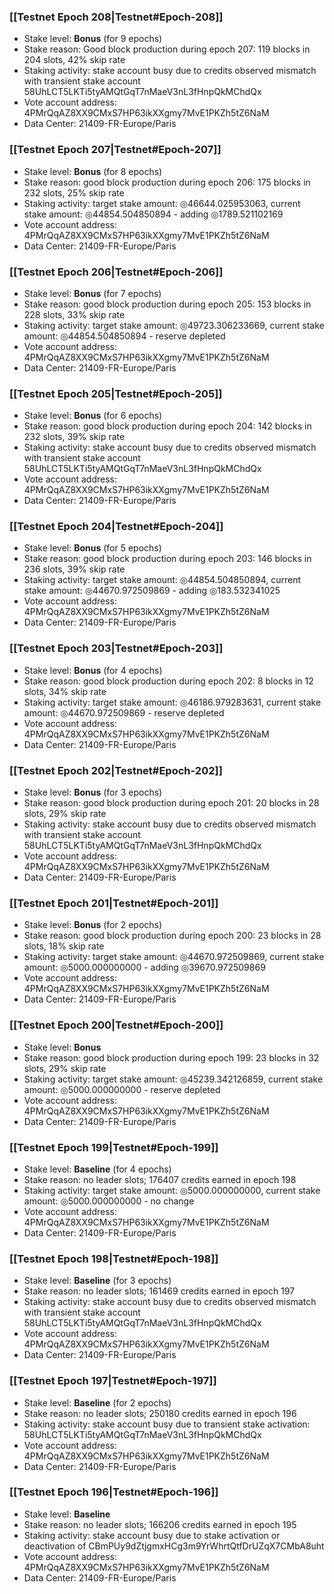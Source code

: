 ### [[Testnet Epoch 208|Testnet#Epoch-208]]
* Stake level: **Bonus** (for 9 epochs)
* Stake reason: Good block production during epoch 207: 119 blocks in 204 slots, 42% skip rate
* Staking activity: stake account busy due to credits observed mismatch with transient stake account 58UhLCT5LKTi5tyAMQtGqT7nMaeV3nL3fHnpQkMChdQx
* Vote account address: 4PMrQqAZ8XX9CMxS7HP63ikXXgmy7MvE1PKZh5tZ6NaM
* Data Center: 21409-FR-Europe/Paris
### [[Testnet Epoch 207|Testnet#Epoch-207]]
* Stake level: **Bonus** (for 8 epochs)
* Stake reason: good block production during epoch 206: 175 blocks in 232 slots, 25% skip rate
* Staking activity: target stake amount: ◎46644.025953063, current stake amount: ◎44854.504850894 - adding ◎1789.521102169
* Vote account address: 4PMrQqAZ8XX9CMxS7HP63ikXXgmy7MvE1PKZh5tZ6NaM
* Data Center: 21409-FR-Europe/Paris
### [[Testnet Epoch 206|Testnet#Epoch-206]]
* Stake level: **Bonus** (for 7 epochs)
* Stake reason: good block production during epoch 205: 153 blocks in 228 slots, 33% skip rate
* Staking activity: target stake amount: ◎49723.306233669, current stake amount: ◎44854.504850894 - reserve depleted
* Vote account address: 4PMrQqAZ8XX9CMxS7HP63ikXXgmy7MvE1PKZh5tZ6NaM
* Data Center: 21409-FR-Europe/Paris
### [[Testnet Epoch 205|Testnet#Epoch-205]]
* Stake level: **Bonus** (for 6 epochs)
* Stake reason: good block production during epoch 204: 142 blocks in 232 slots, 39% skip rate
* Staking activity: stake account busy due to credits observed mismatch with transient stake account 58UhLCT5LKTi5tyAMQtGqT7nMaeV3nL3fHnpQkMChdQx
* Vote account address: 4PMrQqAZ8XX9CMxS7HP63ikXXgmy7MvE1PKZh5tZ6NaM
* Data Center: 21409-FR-Europe/Paris
### [[Testnet Epoch 204|Testnet#Epoch-204]]
* Stake level: **Bonus** (for 5 epochs)
* Stake reason: good block production during epoch 203: 146 blocks in 236 slots, 39% skip rate
* Staking activity: target stake amount: ◎44854.504850894, current stake amount: ◎44670.972509869 - adding ◎183.532341025
* Vote account address: 4PMrQqAZ8XX9CMxS7HP63ikXXgmy7MvE1PKZh5tZ6NaM
* Data Center: 21409-FR-Europe/Paris
### [[Testnet Epoch 203|Testnet#Epoch-203]]
* Stake level: **Bonus** (for 4 epochs)
* Stake reason: good block production during epoch 202: 8 blocks in 12 slots, 34% skip rate
* Staking activity: target stake amount: ◎46186.979283631, current stake amount: ◎44670.972509869 - reserve depleted
* Vote account address: 4PMrQqAZ8XX9CMxS7HP63ikXXgmy7MvE1PKZh5tZ6NaM
* Data Center: 21409-FR-Europe/Paris
### [[Testnet Epoch 202|Testnet#Epoch-202]]
* Stake level: **Bonus** (for 3 epochs)
* Stake reason: good block production during epoch 201: 20 blocks in 28 slots, 29% skip rate
* Staking activity: stake account busy due to credits observed mismatch with transient stake account 58UhLCT5LKTi5tyAMQtGqT7nMaeV3nL3fHnpQkMChdQx
* Vote account address: 4PMrQqAZ8XX9CMxS7HP63ikXXgmy7MvE1PKZh5tZ6NaM
* Data Center: 21409-FR-Europe/Paris
### [[Testnet Epoch 201|Testnet#Epoch-201]]
* Stake level: **Bonus** (for 2 epochs)
* Stake reason: good block production during epoch 200: 23 blocks in 28 slots, 18% skip rate
* Staking activity: target stake amount: ◎44670.972509869, current stake amount: ◎5000.000000000 - adding ◎39670.972509869
* Vote account address: 4PMrQqAZ8XX9CMxS7HP63ikXXgmy7MvE1PKZh5tZ6NaM
* Data Center: 21409-FR-Europe/Paris
### [[Testnet Epoch 200|Testnet#Epoch-200]]
* Stake level: **Bonus**
* Stake reason: good block production during epoch 199: 23 blocks in 32 slots, 29% skip rate
* Staking activity: target stake amount: ◎45239.342126859, current stake amount: ◎5000.000000000 - reserve depleted
* Vote account address: 4PMrQqAZ8XX9CMxS7HP63ikXXgmy7MvE1PKZh5tZ6NaM
* Data Center: 21409-FR-Europe/Paris
### [[Testnet Epoch 199|Testnet#Epoch-199]]
* Stake level: **Baseline** (for 4 epochs)
* Stake reason: no leader slots; 176407 credits earned in epoch 198
* Staking activity: target stake amount: ◎5000.000000000, current stake amount: ◎5000.000000000 - no change
* Vote account address: 4PMrQqAZ8XX9CMxS7HP63ikXXgmy7MvE1PKZh5tZ6NaM
* Data Center: 21409-FR-Europe/Paris
### [[Testnet Epoch 198|Testnet#Epoch-198]]
* Stake level: **Baseline** (for 3 epochs)
* Stake reason: no leader slots; 161469 credits earned in epoch 197
* Staking activity: stake account busy due to credits observed mismatch with transient stake account 58UhLCT5LKTi5tyAMQtGqT7nMaeV3nL3fHnpQkMChdQx
* Vote account address: 4PMrQqAZ8XX9CMxS7HP63ikXXgmy7MvE1PKZh5tZ6NaM
* Data Center: 21409-FR-Europe/Paris
### [[Testnet Epoch 197|Testnet#Epoch-197]]
* Stake level: **Baseline** (for 2 epochs)
* Stake reason: no leader slots; 250180 credits earned in epoch 196
* Staking activity: stake account busy due to transient stake activation: 58UhLCT5LKTi5tyAMQtGqT7nMaeV3nL3fHnpQkMChdQx
* Vote account address: 4PMrQqAZ8XX9CMxS7HP63ikXXgmy7MvE1PKZh5tZ6NaM
* Data Center: 21409-FR-Europe/Paris
### [[Testnet Epoch 196|Testnet#Epoch-196]]
* Stake level: **Baseline**
* Stake reason: no leader slots; 166206 credits earned in epoch 195
* Staking activity: stake account busy due to stake activation or deactivation of CBmPUy9dZtjgmxHCg3m9YrWhrtQtfDrUZqX7CMbA8uht
* Vote account address: 4PMrQqAZ8XX9CMxS7HP63ikXXgmy7MvE1PKZh5tZ6NaM
* Data Center: 21409-FR-Europe/Paris